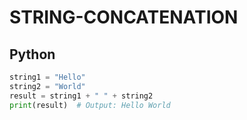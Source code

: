 # STRING-CONCATENATION

## Python
```python
string1 = "Hello"
string2 = "World"
result = string1 + " " + string2
print(result)  # Output: Hello World
